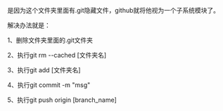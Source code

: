 是因为这个文件夹里面有.git隐藏文件，github就将他视为一个子系统模块了。

解决办法就是：

1、删除文件夹里面的.git文件夹

2、执行git rm --cached [文件夹名]

3、执行git add [文件夹名]

4、执行git commit -m "msg"

5、执行git push origin [branch_name] 